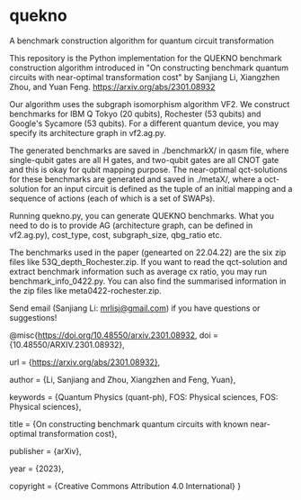 # quekno
A benchmark construction algorithm for quantum circuit transformation

This repository is the Python implementation for the QUEKNO benchmark construction algorithm introduced in 
"On constructing benchmark quantum circuits with near-optimal transformation cost" by Sanjiang Li, Xiangzhen Zhou, and Yuan Feng. https://arxiv.org/abs/2301.08932

Our algorithm uses the subgraph isomorphism algorithm VF2. We construct benchmarks for IBM Q Tokyo (20 qubits), Rochester (53 qubits) and Google's Sycamore (53 qubits). For a different quantum device, you may specify its architecture graph in vf2.ag.py.

The generated benchmarks are saved in ./benchmarkX/ in qasm file, where single-qubit gates are all H gates, and two-qubit gates are all CNOT gate and this is okay for qubit mapping purpose. The near-optimal qct-solutions for these benchmarks are generated and saved in ./metaX/, where a oct-solution for an input circuit is defined as the tuple of an initial mapping and a sequence of actions (each of which is a set of SWAPs).  

Running quekno.py, you can generate QUEKNO benchmarks. What you need to do is to provide AG (architecture graph, can be defined in vf2.ag.py), cost_type, cost, subgraph_size, qbg_ratio etc.

The benchmarks used in the paper (genearted on 22.04.22) are the six zip files like 53Q_depth_Rochester.zip. If you want to read the qct-solution and extract benchmark information such as average cx ratio, you may run benchmark_info_0422.py. You can also find the summarised information in the zip files like meta0422-rochester.zip. 

Send email (Sanjiang Li: mrlisj@gmail.com) if you have questions or suggestions!

@misc{https://doi.org/10.48550/arxiv.2301.08932,
  doi = {10.48550/ARXIV.2301.08932},
  
  url = {https://arxiv.org/abs/2301.08932},
  
  author = {Li, Sanjiang and Zhou, Xiangzhen and Feng, Yuan},
  
  keywords = {Quantum Physics (quant-ph), FOS: Physical sciences, FOS: Physical sciences},
  
  title = {On constructing benchmark quantum circuits with known near-optimal transformation cost},
  
  publisher = {arXiv},
  
  year = {2023},
  
  copyright = {Creative Commons Attribution 4.0 International}
}
